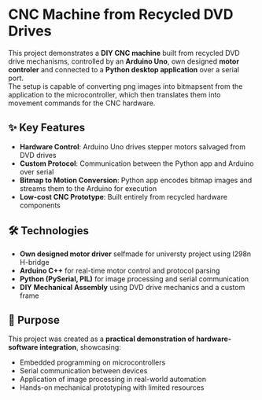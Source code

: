 # CNC Machine from Recycled DVD Drives

This project demonstrates a **DIY CNC machine** built from recycled DVD drive mechanisms, controlled by an **Arduino Uno**, own designed **motor controler** and connected to a **Python desktop application** over a serial port.  
The setup is capable of converting png images into bitmapsent from the application to the microcontroller, which then translates them into movement commands for the CNC hardware.

## ✨ Key Features
- **Hardware Control**: Arduino Uno drives stepper motors salvaged from DVD drives  
- **Custom Protocol**: Communication between the Python app and Arduino over serial  
- **Bitmap to Motion Conversion**: Python app encodes bitmap images and streams them to the Arduino for execution  
- **Low-cost CNC Prototype**: Built entirely from recycled hardware components  

## 🛠️ Technologies
- **Own designed motor driver** selfmade for universty project using l298n H-bridge
- **Arduino C++** for real-time motor control and protocol parsing  
- **Python (PySerial, PIL)** for image processing and serial communication  
- **DIY Mechanical Assembly** using DVD drive mechanics and a custom frame  

## 🎯 Purpose
This project was created as a **practical demonstration of hardware-software integration**, showcasing:  
- Embedded programming on microcontrollers  
- Serial communication between devices  
- Application of image processing in real-world automation  
- Hands-on mechanical prototyping with limited resources

